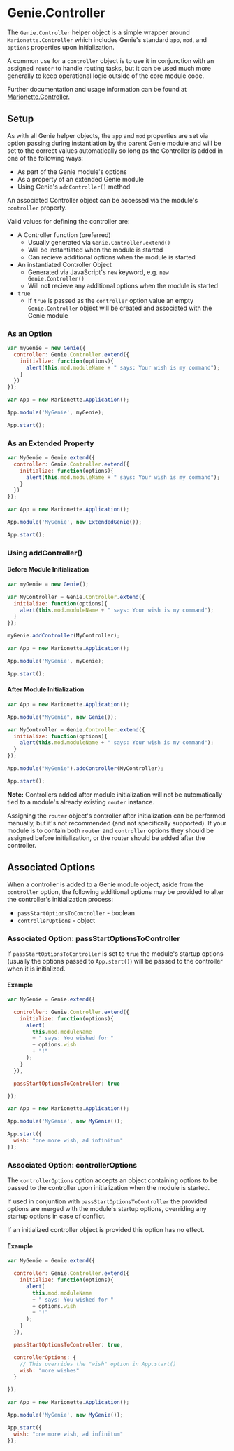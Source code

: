 # Genie.Controller

The `Genie.Controller` helper object is a simple wrapper around
`Marionette.Controller` which includes Genie's standard `app`, `mod`, and
`options` properties upon initialization.

A common use for a `controller` object is to use it in conjunction with an
assigned `router` to handle routing tasks, but it can be used much more
generally to keep operational logic outside of the core module code.

Further documentation and usage information can be found at
[Marionette.Controller](https://github.com/marionettejs/backbone.marionette/blob/master/docs/marionette.controller.md).

## Setup

As with all Genie helper objects, the `app` and `mod` properties are set via
option passing during instantiation by the parent Genie module and will be set
to the correct values automatically so long as the Controller is added in one
of the following ways:

*   As part of the Genie module's options
*   As a property of an extended Genie module
*   Using Genie's `addController()` method

An associated Controller object can be accessed via the module's `controller`
property.

Valid values for defining the controller are:

*   A Controller function (preferred)
    *   Usually generated via `Genie.Controller.extend()`
    *   Will be instantiated when the module is started
    *   Can recieve additional options when the module is started
*   An instantiated Controller Object
    *   Generated via JavaScript's `new` keyword, e.g. `new Genie.Controller()`
    *   Will **not** recieve any additional options when the module is started
*   `true`
    *   If `true` is passed as the `controller` option value an empty
        `Genie.Controller` object will be created and associated with the
        Genie module

### As an Option

```js
var myGenie = new Genie({
  controller: Genie.Controller.extend({
    initialize: function(options){
      alert(this.mod.moduleName + " says: Your wish is my command");
    }
  })
});

var App = new Marionette.Application();

App.module('MyGenie', myGenie);

App.start();
```

### As an Extended Property

```js
var MyGenie = Genie.extend({
  controller: Genie.Controller.extend({
    initialize: function(options){
      alert(this.mod.moduleName + " says: Your wish is my command");
    }
  })
});

var App = new Marionette.Application();

App.module('MyGenie', new ExtendedGenie());

App.start();
```

### Using addController()

#### Before Module Initialization

```js
var myGenie = new Genie();

var MyController = Genie.Controller.extend({
  initialize: function(options){
    alert(this.mod.moduleName + " says: Your wish is my command");
  }
});

myGenie.addController(MyController);

var App = new Marionette.Application();

App.module('MyGenie', myGenie);

App.start();
```

#### After Module Initialization

```js
var App = new Marionette.Application();

App.module("MyGenie", new Genie());

var MyController = Genie.Controller.extend({
  initialize: function(options){
    alert(this.mod.moduleName + " says: Your wish is my command");
  }
});

App.module("MyGenie").addController(MyController);

App.start();
```

**Note:** Controllers added after module initialization will not be
automatically tied to a module's already existing `router` instance.

Assigning the `router` object's controller after initialization can be
performed manually, but it's not recommended (and not specifically supported).
If your module is to contain both `router` and `controller` options they should
be assigned before initialization, or the router should be added after the
controller.

## Associated Options

When a controller is added to a Genie module object, aside from the
`controller` option, the following additional options may be provided to alter
the controller's initialization process:

*   `passStartOptionsToController` - boolean
*   `controllerOptions` - object

### Associated Option: passStartOptionsToController

If `passStartOptionsToController` is set to `true` the module's startup options
(usually the options passed to `App.start()`) will be passed to the controller
when it is initialized.

#### Example

```js
var MyGenie = Genie.extend({

  controller: Genie.Controller.extend({
    initialize: function(options){
      alert(
        this.mod.moduleName
        + " says: You wished for "
        + options.wish
        + "!"
      );
    }
  }),

  passStartOptionsToController: true

});

var App = new Marionette.Application();

App.module('MyGenie', new MyGenie());

App.start({
  wish: "one more wish, ad infinitum"
});
```

### Associated Option: controllerOptions

The `controllerOptions` option accepts an object containing options to be
passed to the controller upon initialization when the module is started.

If used in conjuntion with `passStartOptionsToController` the provided options
are merged with the module's startup options, overriding any startup options in
case of conflict.

If an initialized controller object is provided this option has no effect.

#### Example

```js
var MyGenie = Genie.extend({

  controller: Genie.Controller.extend({
    initialize: function(options){
      alert(
        this.mod.moduleName
        + " says: You wished for "
        + options.wish
        + "!"
      );
    }
  }),

  passStartOptionsToController: true,

  controllerOptions: {
    // This overrides the "wish" option in App.start()
    wish: "more wishes"
  }

});

var App = new Marionette.Application();

App.module('MyGenie', new MyGenie());

App.start({
  wish: "one more wish, ad infinitum"
});
```
